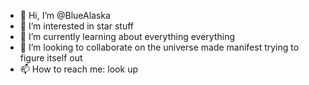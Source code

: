 - 👋 Hi, I’m @BlueAlaska
- 👀 I’m interested in star stuff
- 🌱 I’m currently learning about everything everything
- 💞️ I’m looking to collaborate on the universe made manifest trying to figure itself out
- 📫 How to reach me: look up

<!---
BlueAlaska/BlueAlaska is a ✨ special ✨ repository because its `README.md` (this file) appears on your GitHub profile.
You can click the Preview link to take a look at your changes.
--->
